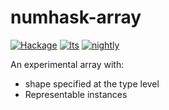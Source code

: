 numhask-array
===

[![Hackage](https://img.shields.io/hackage/v/numhask-array.svg)](https://hackage.haskell.org/package/numhask-array) [![lts](https://www.stackage.org/package/numhask-array/badge/lts)](http://stackage.org/lts/package/numhask-array) [![nightly](https://www.stackage.org/package/numhask-array/badge/nightly)](http://stackage.org/nightly/package/numhask-array)

An experimental array with:

- shape specified at the type level
- Representable instances
